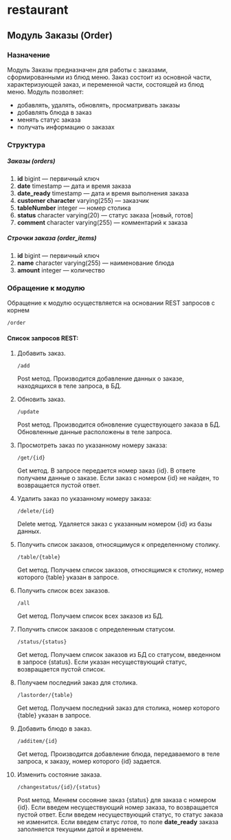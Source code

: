 # restaurant
## Модуль Заказы (Order)

### Назначение

Модуль Заказы предназначен для работы с заказами, сформированными 
из блюд меню. Заказ состоит из основной части, характеризующей заказ, и переменной части,
состоящей из блюд меню. Модуль позволяет:
 * добавлять, удалять, обновлять, просматривать заказы
 * добавлять блюда в заказ
 * менять статус заказа
 * получать информацию о заказах 
 
### Структура

##### Заказы (orders)
1. **id** bigint — первичный ключ    
2. **date** timestamp — дата и время заказа  
3. **date_ready** timestamp — дата и время выполнения заказа
3. **customer character** varying(255) — заказчик
4. **tableNumber** integer — номер столика
5. **status** character varying(20) — статус заказа [новый, готов]
6. **comment** character varying(255) — комментарий к заказа

##### Строчки заказа (order_items)
1. **id** bigint — первичный ключ    
2. **name** character varying(255) — наименование блюда   
3. **amount** integer — количество

### Обращение к модулю
Обращение к модулю осуществляется на основании REST запросов с корнем

 ```/order```
 
#### Список запросов REST:

1. Добавить заказ.  
    
   ```/add```
   
    Post метод. Производится добавление данных о заказе, находящихся в теле запроса, в БД.
   
2. Обновить заказ.
     
   ```/update```
   
    Post метод. Производится обновление существующего заказа в БД. Обновленные данные расположены в теле запроса.
   
3. Просмотреть заказ по указанному номеру заказа: 
 
   ```/get/{id}```
   
    Get метод. В запросе передается номер заказ {id}. В ответе получаем данные о заказе. Если заказ с номером {id} не найден, то возвращается пустой ответ. 
 
4. Удалить заказ по указанному номеру заказа:  
 
   ```/delete/{id}```
   
   Delete метод. Удаляется заказ с указанным номером {id} из базы данных.
 
5. Получить список заказов, относящимуся к определенному столику. 
 
   ```/table/{table}```
   
   Get метод. Получаем список заказов, относящимся к столику, номер которого {table} указан в запросе.
   
6. Получить список всех заказов. 
 
   ```/all```
   
   Get метод. Получаем список всех заказов из БД.
 
7. Получить список заказов с определенным статусом. 
 
   ```/status/{status}```
   
   Get метод. Получаем список заказов из БД со статусом, введенном в запросе {status}. Если указан несуществующий статус, возвращается пустой список.
  
8. Получаем последний заказ для столика.
  
   ```/lastorder/{table}```
   
   Get метод. Получаем последний заказ для столика, номер которого {table} указан в запросе.                                                            

9. Добавить блюдо в заказ.
  
   ```/additem/{id}```
   
   Get метод. Производится добавление блюда, передаваемого в теле запроса, к 
    заказу, номер которого {id} задается.
  
10. Изменить состояние заказа. 
 
    ```/changestatus/{id}/{status}```
    
     Post метод. Меняем сосояние заказ {status} для заказа с номером {id}. Если введем несуществующий номер заказа, то возвращается пустой ответ. 
     Если введем несуществующий статус, то статус заказа не изменится.
     Если введем статус *готов*, то поле **date_ready** заказа заполняется текущими датой и временем.